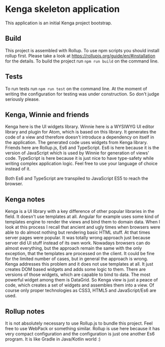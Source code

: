 # Kenga skeleton application
This application is an initial Kenga project bootstrap.

## Build
This project is assembled with Rollup. To use npm scripts you should install rollup first.
Please take a look at https://rollupjs.org/guide/en/#installation for the details.
To build the project run `npm run build` on the command line.

## Tests
To run tests run `npm run test` on the command line.
At the moment of writing the configuration for testing was under construction. So don't judge seriously please.

## Kenga, Winnie and friends
Kenga here is the UI widgets library.
Winnie here is a WYSIWYG UI editor library and plugin for Atom, which is based on this library. It generates the code of a view and therefore doesn't introduce a dependency on itself in the application. The generated code uses widgets from Kenga library.
Friends here are Rollup.js, Es6 and TypeScript.
Es6 is here because it is the version of JavaScript which is used by Winnie for generation of views' code.
TypeScript is here because it is just nice to have type-safety while writing complex application logic. Feel free to use your language of choice instead of it.

Both Es6 and TypeScript are transpiled to JavaScript ES5 to reach the browser.

## Kenga notes
Kenga is a UI library with a key difference of other popular libraries in the field. It doesn't use templates at all. Angular for example uses some kind of templates engine to render the views and bind them to domain data. When I look at this process I recall that ancient and ugly times when browsers were able to do almost nothing but rendering basic HTML stuff. At that times server pages were popular. It was totally wrong approach just because server did UI stuff instead of its own work. Nowadays browsers can do almost everything, but the approach remain the same with the only exception, that the templates are processed on the client. It could be fine for the limited number of cases, but in general the approach is wrong. Kenga addresses this problem and it does not use templates at all. It just creates DOM based widgets and adds some logic to them. There are versions of those widgets, which are capable to bind to data. The most powerful widget among them is DataGrid.
So Kenga view is just a peace of code, which creates a set of widgets and assembles them into a view. Of course only proper technologies as CSS3, HTML5 and JavaScript/Es6 are used.

## Rollup notes
It is not absolutely necessary to use Rollup.js to bundle this project.
Feel free to use WebPack or something similar. Rollup is use here because it has very compact configuration and the configuration is just one another Es6 program.
It is like Gradle in Java/Kotlin world :)
